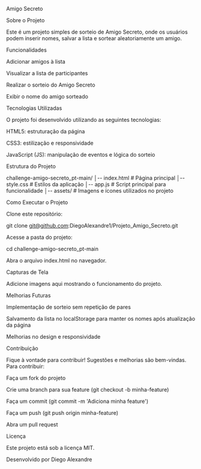 Amigo Secreto

Sobre o Projeto

Este é um projeto simples de sorteio de Amigo Secreto, onde os usuários podem inserir nomes, salvar a lista e sortear aleatoriamente um amigo.

Funcionalidades

Adicionar amigos à lista

Visualizar a lista de participantes

Realizar o sorteio do Amigo Secreto

Exibir o nome do amigo sorteado

Tecnologias Utilizadas

O projeto foi desenvolvido utilizando as seguintes tecnologias:

HTML5: estruturação da página

CSS3: estilização e responsividade

JavaScript (JS): manipulação de eventos e lógica do sorteio

Estrutura do Projeto

challenge-amigo-secreto_pt-main/
│-- index.html   # Página principal
│-- style.css    # Estilos da aplicação
│-- app.js       # Script principal para funcionalidade
│-- assets/      # Imagens e ícones utilizados no projeto

Como Executar o Projeto

Clone este repositório:

git clone git@github.com:DiegoAlexandre1/Projeto_Amigo_Secreto.git

Acesse a pasta do projeto:

cd challenge-amigo-secreto_pt-main

Abra o arquivo index.html no navegador.

Capturas de Tela

Adicione imagens aqui mostrando o funcionamento do projeto.

Melhorias Futuras

Implementação de sorteio sem repetição de pares

Salvamento da lista no localStorage para manter os nomes após atualização da página

Melhorias no design e responsividade

Contribuição

Fique à vontade para contribuir! Sugestões e melhorias são bem-vindas. Para contribuir:

Faça um fork do projeto

Crie uma branch para sua feature (git checkout -b minha-feature)

Faça um commit (git commit -m 'Adiciona minha feature')

Faça um push (git push origin minha-feature)

Abra um pull request

Licença

Este projeto está sob a licença MIT.

Desenvolvido por Diego Alexandre

